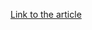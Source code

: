 [Link to the article](https://thehackernews.com/2025/05/researchers-expose-new-intel-cpu-flaws.html)
